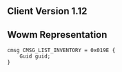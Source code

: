 ## Client Version 1.12

## Wowm Representation
```rust,ignore
cmsg CMSG_LIST_INVENTORY = 0x019E {
    Guid guid;    
}

```
